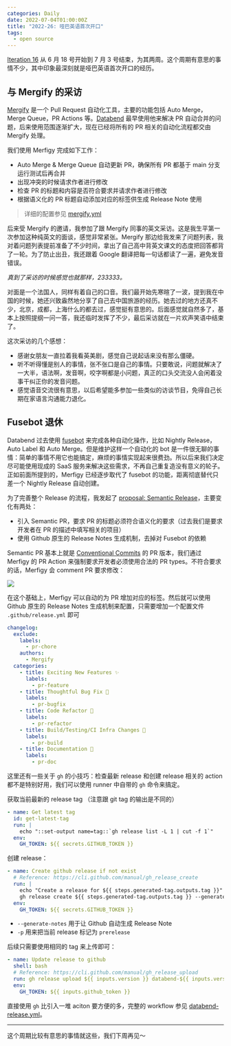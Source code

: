 ```yaml
---
categories: Daily
date: 2022-07-04T01:00:00Z
title: "2022-26: 哑巴英语首次开口"
tags:
  - open source
---
```


[Iteration 16](https://github.com/users/Xuanwo/projects/2/views/1?filterQuery=iteration%3A%22Iteration+16%22) 从 6 月 18 号开始到 7 月 3 号结束，为其两周。这个周期有意思的事情不少，其中印象最深刻就是哑巴英语首次开口的经历。

## 与 Mergify 的采访

[Mergify](https://mergify.com/) 是一个 Pull Request 自动化工具，主要的功能包括 Auto Merge，Merge Queue，PR Actions 等。[Databend](https://github.com/datafuselabs/databend) 最早使用他来解决 PR 自动合并的问题，后来使用范围逐渐扩大，现在已经将所有的 PR 相关的自动化流程都交由 Mergify 处理。

我们使用 Merfigy 完成如下工作：

- Auto Merge & Merge Queue 自动更新 PR，确保所有 PR 都基于 main 分支运行测试后再合并
- 出现冲突的时候请求作者进行修改
- 检查 PR 的标题和内容是否符合要求并请求作者进行修改
- 根据语义化的 PR 标题自动添加对应的标签供生成 Release Note 使用

> 详细的配置参见 [mergify.yml](https://github.com/datafuselabs/databend/blob/main/.github/mergify.yml)

后来受 Mergify 的邀请，我参加了跟 Mergify 同事的英文采访。这是我生平第一次参加这种纯英文的面谈，感觉非常紧张。Mergify 那边给我发来了问题列表，我对着问题列表提前准备了不少时间，拿出了自己高中背英文课文的态度把回答都背了一轮。为了防止出丑，我还跟着 Google 翻译把每一句话都读了一遍，避免发音错误。

*真到了采访的时候感觉也就那样，233333。*

对面是一个法国人，同样有着自己的口音。我们最开始先寒暄了一波，提到我在中国的时候，她还兴致盎然地分享了自己去中国旅游的经历。她去过的地方还真不少，北京，成都，上海什么的都去过，感觉挺有意思的。后面感觉就自然多了，基本上按照提纲一问一答，我还临时发挥了不少，最后采访就在一片欢声笑语中结束了。

这次采访的几个感想：

- 感谢女朋友一直拉着我看英美剧，感觉自己说起话来没有那么僵硬。
- 听不听得懂是别人的事情，张不张口是自己的事情。只要敢说，问题就解决了一大半，语法啊，发音啊，咬字啊都是小问题，真正的口头交流没人会闲着没事干纠正你的发音问题。
- 感觉语音交流很有意思，以后希望能多参加一些类似的访谈节目，免得自己长期在家语言沟通能力退化。

## Fusebot 退休

Databend 过去使用 [fusebot](https://github.com/datafuselabs/fusebots) 来完成各种自动化操作，比如 Nightly Release，Auto Label 和 Auto Merge。但是维护这样一个自动化的 bot 是一件很无聊的事情：简单的事情不用它也能搞定，麻烦的事情实现起来很费劲。所以后来我们决定尽可能使用现成的 SaaS 服务来解决这些需求，不再自己重复造没有意义的轮子。正如前面所提到的，Merfigy 已经逐步取代了 fusebot 的功能，距离彻底替代只差一个 Nightly Release 自动创建。

为了完善整个 Release 的流程，我发起了 [proposal: Semantic Release](https://github.com/datafuselabs/databend/discussions/6383)，主要变化有两处：

- 引入 Semantic PR，要求 PR 的标题必须符合语义化的要求（过去我们是要求开发者在 PR 的描述中填写相关的项目）
- 使用 Github 原生的 Release Notes 生成机制，去掉对 Fusebot 的依赖

Semantic PR 基本上就是 [Conventional Commits](https://www.conventionalcommits.org/en/v1.0.0/) 的 PR 版本，我们通过 Merfigy 的 PR Action 来强制要求开发者必须使用合法的 PR types。不符合要求的话，Merfigy 会 comment PR 要求修改：

![](comment.png)

在这个基础上，Merfigy 可以自动的为 PR 增加对应的标签。然后就可以使用 Github 原生的 Release Notes 生成机制来配置，只需要增加一个配置文件 `.github/release.yml` 即可

```yaml
changelog:
  exclude:
    labels:
      - pr-chore
    authors:
      - Mergify
  categories:
    - title: Exciting New Features ✨
      labels:
        - pr-feature
    - title: Thoughtful Bug Fix 🔧
      labels:
        - pr-bugfix
    - title: Code Refactor 🎉
      labels:
        - pr-refactor
    - title: Build/Testing/CI Infra Changes 🔌
      labels:
        - pr-build
    - title: Documentation 📔
      labels:
        - pr-doc
```

这里还有一些关于 `gh` 的小技巧：检查最新 release 和创建 release 相关的 action 都不是特别好用，我们可以使用 runner 中自带的 `gh` 命令来搞定。

获取当前最新的 release tag （注意跟 git tag 的输出是不同的）

```yaml
- name: Get latest tag
  id: get-latest-tag
  run: |
    echo "::set-output name=tag::`gh release list -L 1 | cut -f 1`"
  env:
    GH_TOKEN: ${{ secrets.GITHUB_TOKEN }}
```

创建 release：

```yaml
- name: Create github release if not exist
  # Reference: https://cli.github.com/manual/gh_release_create
  run: |
    echo "Create a release for ${{ steps.generated-tag.outputs.tag }}"
    gh release create ${{ steps.generated-tag.outputs.tag }} --generate-notes -p
  env:
    GH_TOKEN: ${{ secrets.GITHUB_TOKEN }}

```

- `--generate-notes` 用于让 Github 自动生成 Release Note
- `-p` 用来把当前 release 标记为 `prerelease`

后续只需要使用相同的 tag 来上传即可：

```yaml
- name: Update release to github
  shell: bash
  # Reference: https://cli.github.com/manual/gh_release_upload
  run: gh release upload ${{ inputs.version }} databend-${{ inputs.version }}-${{ inputs.target }}.* --clobber
  env:
    GH_TOKEN: ${{ inputs.github_token }}
```

直接使用 `gh` 比引入一堆 aciton 要方便的多，完整的 workflow 参见 [databend-release.yml](https://github.com/datafuselabs/databend/blob/main/.github/workflows/databend-release.yml)。

---

这个周期比较有意思的事情就这些，我们下周再见～
